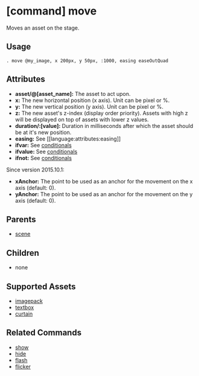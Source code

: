 
# [command] move

Moves an asset on the stage.

## Usage

    . move @my_image, x 200px, y 50px, :1000, easing easeOutQuad

## Attributes

 * **asset/@[asset_name]:** The asset to act upon.
 * **x:** The new horizontal position (x axis). Unit can be pixel or %.
 * **y:** The new vertical position (y axis). Unit can be pixel or %.
 * **z:** The new asset's z-index (display order priority). Assets with high z will be displayed on top of assets with lower z values.
 * **duration/:[value]:** Duration in milliseconds after which the asset should be at it's new position.
 * **easing:** See [[language:attributes:easing]]
 * **ifvar:** See [conditionals](conditionals.md)
 * **ifvalue:** See [conditionals](conditionals.md)
 * **ifnot:** See [conditionals](conditionals.md)

Since version 2015.10.1:

 * **xAnchor:** The point to be used as an anchor for the movement on the x axis (default: 0).
 * **yAnchor:** The point to be used as an anchor for the movement on the y axis (default: 0).

## Parents

 * [scene](scene.md)

## Children

 * none

## Supported Assets

 * [imagepack](imagepack.md)
 * [textbox](textbox.md)
 * [curtain](curtain.md)

## Related Commands

 * [show](show.md)
 * [hide](hide.md)
 * [flash](flash.md)
 * [flicker](flicker.md)
